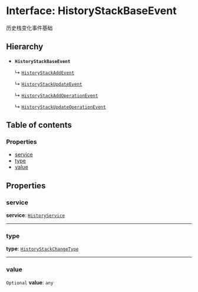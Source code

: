 # Interface: HistoryStackBaseEvent

历史栈变化事件基础

## Hierarchy

* **`HistoryStackBaseEvent`**

  ↳ [`HistoryStackAddEvent`](/auto-docs/history/interfaces/HistoryStackAddEvent.md)

  ↳ [`HistoryStackUpdateEvent`](/auto-docs/history/interfaces/HistoryStackUpdateEvent.md)

  ↳ [`HistoryStackAddOperationEvent`](/auto-docs/history/interfaces/HistoryStackAddOperationEvent.md)

  ↳ [`HistoryStackUpdateOperationEvent`](/auto-docs/history/interfaces/HistoryStackUpdateOperationEvent.md)

## Table of contents

### Properties

* [service](/auto-docs/history/interfaces/HistoryStackBaseEvent.md#service)
* [type](/auto-docs/history/interfaces/HistoryStackBaseEvent.md#type)
* [value](/auto-docs/history/interfaces/HistoryStackBaseEvent.md#value)

## Properties

### service

**service**: [`HistoryService`](/auto-docs/history/classes/HistoryService.md)

***

### type

**type**: [`HistoryStackChangeType`](/auto-docs/history/enums/HistoryStackChangeType.md)

***

### value

`Optional` **value**: `any`
